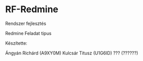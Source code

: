 # RF-Redmine
Rendszer fejlesztés

Redmine Feladat tipus

Készítette:

Ángyán Richárd 	(A9XY0M)
Kulcsár Titusz 	(U1G6ID)
???		          (??????)
